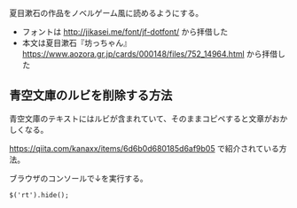 夏目漱石の作品をノベルゲーム風に読めるようにする。

- フォントは http://jikasei.me/font/jf-dotfont/ から拝借した
- 本文は夏目漱石『坊っちゃん』 https://www.aozora.gr.jp/cards/000148/files/752_14964.html から拝借した

## 青空文庫のルビを削除する方法

青空文庫のテキストにはルビが含まれていて、そのままコピペすると文章がおかしくなる。

https://qiita.com/kanaxx/items/6d6b0d680185d6af9b05 で紹介されている方法。

ブラウザのコンソールで↓を実行する。

```shell
$('rt').hide();
```
